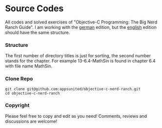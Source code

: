 # Source Codes

All codes and solved exercises of "Objective-C Programming: The Big Nerd Ranch Guide".
I am working with the [german](http://www.amazon.de/Objective-C-Einstieg-Ranch-Guide-Software-ebook/dp/B00818IZW8/ref=sr_1_2?ie=UTF8&qid=1375954660&sr=8-2&keywords=objective+c) edition, but the [english](http://www.amazon.com/Objective-C-Programming-Ranch-Guide-Guides/dp/0321706285/ref=sr_1_2?ie=UTF8&qid=1375955040&sr=8-2&keywords=objective+c) edition should have the same structure.

### Structure

The first number of directory titles is just for sorting, the second number stands for the chapter. For example 13-6.4-MathSin is found in chapter 6.4 with file name MathSin.


### Clone Repo

```
git clone git@github.com:appsunited/objective-c-nerd-ranch.git
cd objective-c-nerd-ranch
```

### Copyright
Please feel free to copy and edit as you need! Comments, reviews and discussions are welcome!